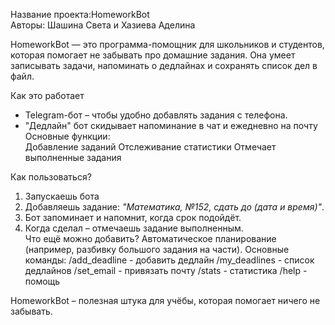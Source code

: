 Название проекта:HomeworkBot  
Авторы: Шашина Света и Хазиева Аделина  

HomeworkBot — это программа-помощник для школьников и студентов, которая помогает не забывать про домашние задания. Она умеет записывать задачи, напоминать о дедлайнах и сохранять список дел в файл.  

Как это работает 
- Telegram-бот – чтобы удобно добавлять задания с телефона.  
- "Дедлайн" бот скидывает напоминание в чат и ежедневно на почту
Основные функции:  
 Добавление заданий
 Отслеживание статистики
 Отмечает выполненные задания 

Как пользоваться?
1. Запускаешь бота
2. Добавляешь задание: *"Математика, №152, сдать до (дата и время)"*.  
3. Бот запоминает и напомнит, когда срок подойдёт.  
4. Когда сделал – отмечаешь задание выполненным.                                                                                 
Что ещё можно добавить?
Автоматическое планирование (например, разбивку большого задания на части).
Основные команды:
/add_deadline - добавить дедлайн
/my_deadlines - список дедлайнов
/set_email - привязать почту
/stats - статистика
/help - помощь

HomeworkBot – полезная штука для учёбы, которая помогает ничего не забывать.
